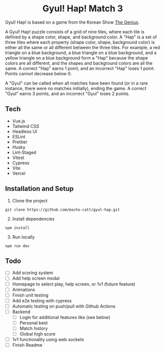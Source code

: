 <h1 align="center">
  Gyul! Hap! Match 3
</h1>

Gyul! Hap! is based on a game from the Korean Show [The Genius](https://en.wikipedia.org/wiki/The_Genius_(TV_series)).

A Gyul! Hap! puzzle consists of a grid of nine tiles, where each tile is defined by a shape color, shape, and background color. A "Hap" is a set of three tiles where each property (shape color, shape, background color) is either all the same or all different between the three tiles. For example, a red triangle on a blue background, a blue triangle on a blue background, and a yellow triangle on a blue background form a "Hap" because the shape colors are all different, and the shapes and background colors are all the same. A correct "Hap" earns 1 point, and an incorrect "Hap" loses 1 point. Points cannot decrease below 0.

A "Gyul" can be called when all matches have been found (or in a rare instance, there were no matches initially), ending the game. A correct "Gyul" earns 3 points, and an incorrect "Gyul" loses 2 points.

## Tech

- Vue.js
- Tailwind CSS
- Headless UI
- ESLint
- Prettier
- Husky
- Lint-Staged
- Vitest
- Cypress
- Vite
- Vercel

## Installation and Setup

1. Clone the project
```
git clone https://github.com/macho-catt/gyul-hap.git
```

2. Install dependencies
```
npm install
```

3. Run locally
```
npm run dev
```

## Todo

- [ ] Add scoring system
- [ ] Add help screen modal
- [ ] Homepage to select play, help screen, or 1v1 (future feature)
- [ ] Animations
- [ ] Finish unit testing
- [ ] Add e2e testing with cypress
- [ ] Automatic testing on push/pull with Github Actions
- [ ] Backend
    - [ ] Login for additional features like (see below)
    - [ ] Personal best
    - [ ] Match history
    - [ ] Global high score
- [ ] 1v1 functionality using web sockets
- [ ] Finish Readme
